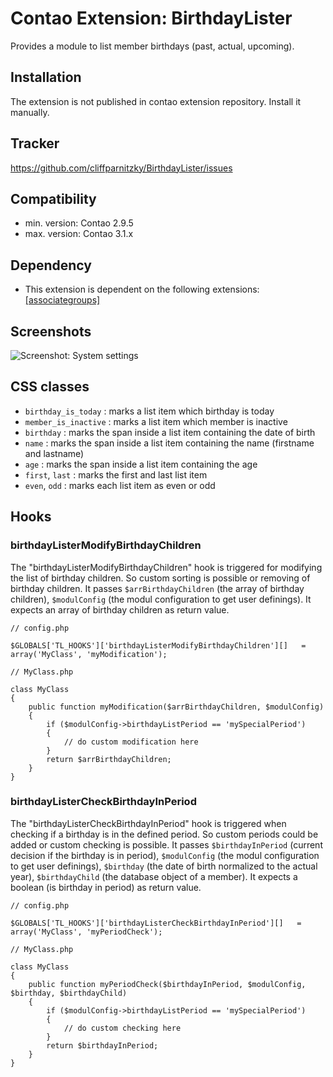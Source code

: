 Contao Extension: BirthdayLister
================================

Provides a module to list member birthdays (past, actual, upcoming).


Installation
------------

The extension is not published in contao extension repository.
Install it manually.


Tracker
-------

https://github.com/cliffparnitzky/BirthdayLister/issues


Compatibility
-------------

- min. version: Contao 2.9.5
- max. version: Contao 3.1.x


Dependency
----------

- This extension is dependent on the following extensions: [[associategroups]](http://contao.org/de/extension-list/view/associategroups.de.html)


Screenshots
-----------

![Screenshot: System settings](https://raw.github.com/cliffparnitzky/BirthdayLister/master/screenshot.jpg)


CSS classes
-----------

- `birthday_is_today` : marks a list item which birthday is today
- `member_is_inactive` : marks a list item which member is inactive
- `birthday` : marks the span inside a list item containing the date of birth
- `name` : marks the span inside a list item containing the name (firstname and lastname)
- `age` : marks the span inside a list item containing the age
- `first`, `last` : marks the first and last list item
- `even`, `odd` : marks each list item as even or odd


Hooks
-----

### birthdayListerModifyBirthdayChildren

The "birthdayListerModifyBirthdayChildren" hook is triggered for modifying the list of birthday children. So custom sorting is possible or removing of birthday children.
It passes `$arrBirthdayChildren` (the array of birthday children), `$modulConfig` (the modul configuration to get user definings).
It expects an array of birthday children as return value.

```
// config.php

$GLOBALS['TL_HOOKS']['birthdayListerModifyBirthdayChildren'][]   = array('MyClass', 'myModification');

// MyClass.php

class MyClass
{
	public function myModification($arrBirthdayChildren, $modulConfig)
	{
		if ($modulConfig->birthdayListPeriod == 'mySpecialPeriod')
		{
			// do custom modification here
		}
		return $arrBirthdayChildren;
	}
}
```

### birthdayListerCheckBirthdayInPeriod

The "birthdayListerCheckBirthdayInPeriod" hook is triggered when checking if a birthday is in the defined period. So custom periods could be added or custom checking is possible.
It passes `$birthdayInPeriod` (current decision if the birthday is in period), `$modulConfig` (the modul configuration to get user definings), `$birthday` (the date of birth normalized to the actual year),
`$birthdayChild` (the database object of a member). It expects a boolean (is birthday in period) as return value.

```
// config.php

$GLOBALS['TL_HOOKS']['birthdayListerCheckBirthdayInPeriod'][]   = array('MyClass', 'myPeriodCheck');

// MyClass.php

class MyClass
{
	public function myPeriodCheck($birthdayInPeriod, $modulConfig, $birthday, $birthdayChild)
	{
		if ($modulConfig->birthdayListPeriod == 'mySpecialPeriod')
		{
			// do custom checking here
		}
		return $birthdayInPeriod;
	}
}
```
